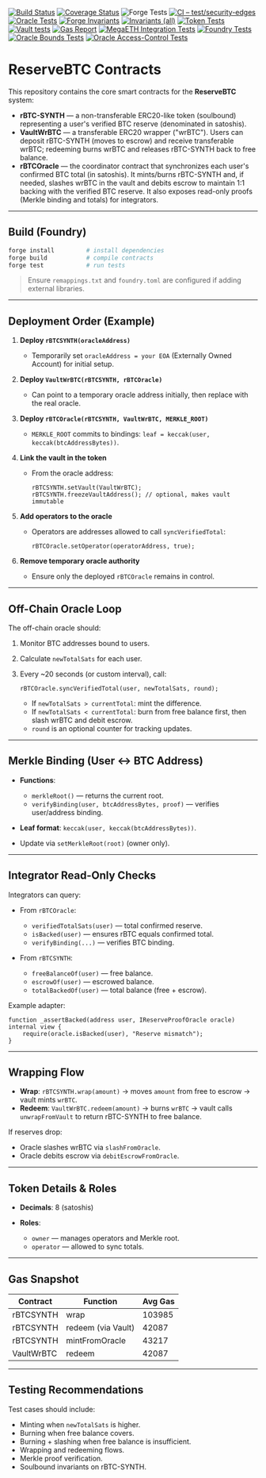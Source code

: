 [![Build Status](https://github.com/reservebtc/contracts/actions/workflows/forge.yml/badge.svg)](https://github.com/reservebtc/contracts/actions/workflows/forge.yml)
[![Coverage Status](https://img.shields.io/badge/coverage-lcov-green)](./lcov.info)
![Forge Tests](https://github.com/reservebtc/contracts/actions/workflows/forge.yml/badge.svg)
[![CI – test/security-edges](https://github.com/reservebtc/contracts/actions/workflows/forge.yml/badge.svg?branch=test/security-edges)](https://github.com/reservebtc/contracts/actions/workflows/forge.yml?query=branch%3Atest%2Fsecurity-edges)
[![Oracle Tests](https://github.com/reservebtc/contracts/actions/workflows/oracle-tests.yml/badge.svg)](https://github.com/reservebtc/contracts/actions/workflows/oracle-tests.yml)
[![Forge Invariants](https://github.com/reservebtc/contracts/actions/workflows/forge-invariant.yml/badge.svg)](https://github.com/reservebtc/contracts/actions/workflows/forge-invariant.yml)
[![Invariants (all)](https://github.com/reservebtc/contracts/actions/workflows/invariants.yml/badge.svg)](https://github.com/reservebtc/contracts/actions/workflows/invariants.yml)
[![Token Tests](https://github.com/reservebtc/contracts/actions/workflows/token-tests.yml/badge.svg)](https://github.com/reservebtc/contracts/actions/workflows/token-tests.yml)
[![Vault tests](https://github.com/reservebtc/contracts/actions/workflows/vault-tests.yml/badge.svg)](https://github.com/reservebtc/contracts/actions/workflows/vault-tests.yml)
[![Gas Report](https://github.com/reservebtc/contracts/actions/workflows/gas-report.yml/badge.svg)](https://github.com/reservebtc/contracts/actions/workflows/gas-report.yml)
[![MegaETH Integration Tests](https://github.com/reservebtc/contracts/actions/workflows/megaeth-tests.yml/badge.svg)](https://github.com/reservebtc/contracts/actions/workflows/megaeth-tests.yml)
[![Foundry Tests](https://github.com/reservebtc/contracts/actions/workflows/oracle-resilience-tests.yml/badge.svg)](https://github.com/reservebtc/contracts/actions/workflows/oracle-resilience-tests.yml)
[![Oracle Bounds Tests](https://github.com/reservebtc/contracts/actions/workflows/oracle-bounds-tests.yml/badge.svg)](https://github.com/reservebtc/contracts/actions/workflows/oracle-bounds-tests.yml)
[![Oracle Access-Control Tests](https://github.com/reservebtc/contracts/actions/workflows/oracle-access-control-tests.yml/badge.svg)](https://github.com/reservebtc/contracts/actions/workflows/oracle-access-control-tests.yml)


# ReserveBTC Contracts

This repository contains the core smart contracts for the **ReserveBTC** system:

* **rBTC-SYNTH** — a non-transferable ERC20-like token (soulbound) representing a user's verified BTC reserve (denominated in satoshis).
* **VaultWrBTC** — a transferable ERC20 wrapper ("wrBTC"). Users can deposit rBTC-SYNTH (moves to escrow) and receive transferable wrBTC; redeeming burns wrBTC and releases rBTC-SYNTH back to free balance.
* **rBTCOracle** — the coordinator contract that synchronizes each user's confirmed BTC total (in satoshis). It mints/burns rBTC-SYNTH and, if needed, slashes wrBTC in the vault and debits escrow to maintain 1:1 backing with the verified BTC reserve. It also exposes read-only proofs (Merkle binding and totals) for integrators.

---

## Build (Foundry)

```bash
forge install         # install dependencies
forge build           # compile contracts
forge test            # run tests
```

> Ensure `remappings.txt` and `foundry.toml` are configured if adding external libraries.

---

## Deployment Order (Example)

1. **Deploy `rBTCSYNTH(oracleAddress)`**

   * Temporarily set `oracleAddress = your EOA` (Externally Owned Account) for initial setup.

2. **Deploy `VaultWrBTC(rBTCSYNTH, rBTCOracle)`**

   * Can point to a temporary oracle address initially, then replace with the real oracle.

3. **Deploy `rBTCOracle(rBTCSYNTH, VaultWrBTC, MERKLE_ROOT)`**

   * `MERKLE_ROOT` commits to bindings: `leaf = keccak(user, keccak(btcAddressBytes))`.

4. **Link the vault in the token**

   * From the oracle address:

     ```solidity
     rBTCSYNTH.setVault(VaultWrBTC);
     rBTCSYNTH.freezeVaultAddress(); // optional, makes vault immutable
     ```

5. **Add operators to the oracle**

   * Operators are addresses allowed to call `syncVerifiedTotal`:

     ```solidity
     rBTCOracle.setOperator(operatorAddress, true);
     ```

6. **Remove temporary oracle authority**

   * Ensure only the deployed `rBTCOracle` remains in control.

---

## Off-Chain Oracle Loop

The off-chain oracle should:

1. Monitor BTC addresses bound to users.
2. Calculate `newTotalSats` for each user.
3. Every \~20 seconds (or custom interval), call:

   ```solidity
   rBTCOracle.syncVerifiedTotal(user, newTotalSats, round);
   ```

   * If `newTotalSats > currentTotal`: mint the difference.
   * If `newTotalSats < currentTotal`: burn from free balance first, then slash wrBTC and debit escrow.
   * `round` is an optional counter for tracking updates.

---

## Merkle Binding (User ↔ BTC Address)

* **Functions**:

  * `merkleRoot()` — returns the current root.
  * `verifyBinding(user, btcAddressBytes, proof)` — verifies user/address binding.
* **Leaf format**: `keccak(user, keccak(btcAddressBytes))`.
* Update via `setMerkleRoot(root)` (owner only).

---

## Integrator Read-Only Checks

Integrators can query:

* From `rBTCOracle`:

  * `verifiedTotalSats(user)` — total confirmed reserve.
  * `isBacked(user)` — ensures rBTC equals confirmed total.
  * `verifyBinding(...)` — verifies BTC binding.

* From `rBTCSYNTH`:

  * `freeBalanceOf(user)` — free balance.
  * `escrowOf(user)` — escrowed balance.
  * `totalBackedOf(user)` — total balance (free + escrow).

Example adapter:

```solidity
function _assertBacked(address user, IReserveProofOracle oracle) internal view {
    require(oracle.isBacked(user), "Reserve mismatch");
}
```

---

## Wrapping Flow

* **Wrap**: `rBTCSYNTH.wrap(amount)` → moves `amount` from free to escrow → vault mints `wrBTC`.
* **Redeem**: `VaultWrBTC.redeem(amount)` → burns `wrBTC` → vault calls `unwrapFromVault` to return rBTC-SYNTH to free balance.

If reserves drop:

* Oracle slashes wrBTC via `slashFromOracle`.
* Oracle debits escrow via `debitEscrowFromOracle`.

---

## Token Details & Roles

* **Decimals**: 8 (satoshis)
* **Roles**:

  * `owner` — manages operators and Merkle root.
  * `operator` — allowed to sync totals.

---

## Gas Snapshot

| Contract    | Function               | Avg Gas |
|-------------|-----------------------|---------|
| rBTCSYNTH   | wrap                   | 103985  |
| rBTCSYNTH   | redeem (via Vault)     | 42087   |
| rBTCSYNTH   | mintFromOracle         | 43217   |
| VaultWrBTC  | redeem                 | 42087   |

---

## Testing Recommendations

Test cases should include:

* Minting when `newTotalSats` is higher.
* Burning when free balance covers.
* Burning + slashing when free balance is insufficient.
* Wrapping and redeeming flows.
* Merkle proof verification.
* Soulbound invariants on rBTC-SYNTH.
